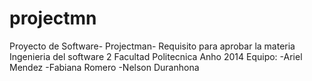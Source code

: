 projectmn
=========
Proyecto de Software- Projectman- 
Requisito para aprobar la materia Ingenieria del software 2
Facultad Politecnica 
Anho 2014
Equipo:
-Ariel Mendez
-Fabiana Romero
-Nelson Duranhona
